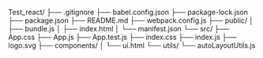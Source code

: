 Test_react/
├── .gitignore
├── babel.config.json
├── package-lock.json
├── package.json
├── README.md
├── webpack.config.js
├── public/
│   ├── bundle.js
│   ├── index.html
│   └── manifest.json
└── src/
    ├── App.css
    ├── App.js
    ├── App.test.js
    ├── index.css
    ├── index.js
    ├── logo.svg
    ├── components/
    │   └── ui.html
    └── utils/
        └── autoLayoutUtils.js